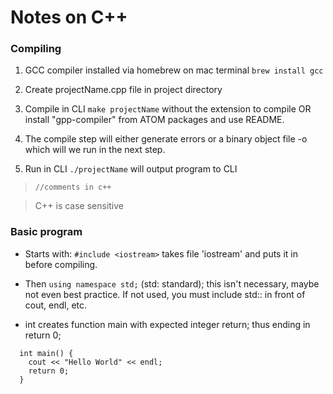 # Notes on C++

### Compiling

1. GCC compiler installed via homebrew on mac terminal `brew install gcc`

2. Create projectName.cpp file in project directory

3. Compile in CLI `make projectName` without the extension to compile OR install "gpp-compiler" from ATOM packages and use README.

4. The compile step will either generate errors or a binary object file -o which will we run in the next step.

5. Run in CLI `./projectName` will output program to CLI

> `//comments in c++`

> C++ is case sensitive

### Basic program

- Starts with: `#include <iostream>` takes file 'iostream' and puts it in before compiling.

- Then `using namespace std;` (std: standard);  this isn't necessary, maybe not even best practice.  If not used, you must include std:: in front of cout, endl, etc. 

- int creates function main with expected integer return; thus ending in return 0;
```
  int main() {
    cout << "Hello World" << endl;
    return 0;
  }
  ```
